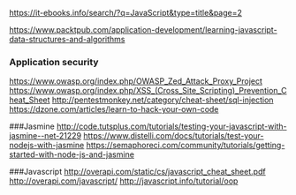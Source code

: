 
https://it-ebooks.info/search/?q=JavaScript&type=title&page=2

https://www.packtpub.com/application-development/learning-javascript-data-structures-and-algorithms

### Application security

https://www.owasp.org/index.php/OWASP_Zed_Attack_Proxy_Project
https://www.owasp.org/index.php/XSS_(Cross_Site_Scripting)_Prevention_Cheat_Sheet
http://pentestmonkey.net/category/cheat-sheet/sql-injection
https://dzone.com/articles/learn-to-hack-your-own-code

###Jasmine
http://code.tutsplus.com/tutorials/testing-your-javascript-with-jasmine--net-21229
https://www.distelli.com/docs/tutorials/test-your-nodejs-with-jasmine
https://semaphoreci.com/community/tutorials/getting-started-with-node-js-and-jasmine


###Javascript
http://overapi.com/static/cs/javascript_cheat_sheet.pdf
http://overapi.com/javascript/
http://javascript.info/tutorial/oop
